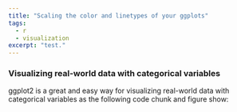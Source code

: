```yaml
---
title: "Scaling the color and linetypes of your ggplots"
tags:
  - r
  - visualization
excerpt: "test."
---
```


### Visualizing real-world data with categorical variables

ggplot2 is a great and easy way for visualizing real-world data with categorical variables as the following code chunk and figure show:
